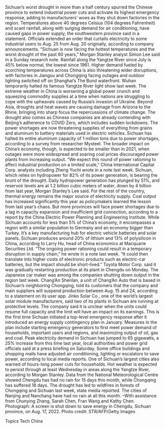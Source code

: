 Sichuan’s worst drought in more than a half century spurred the Chinese province to extend industrial power cuts and activate its highest emergency response, adding to manufacturers’ woes as they shut down factories in the region.
Temperatures above 40 degrees Celsius (104 degrees Fahrenheit) and scant rainfall, along with surging demand for air conditioning, have caused gaps in power supply, the southwestern province said in a statement. Officials extended an order that curtails electricity to some industrial users to Aug. 25 from Aug. 20 originally, according to company announcements.
“Sichuan is now facing the hottest temperatures and the worst drought of the past 60 years,” Morgan Stanley analyst Simon Lee said in a Sunday research note. Rainfall along the Yangtze River since July is 45% below normal, the lowest since 1961.
Higher demand fueled by scorching temperatures across China is also threatening wider disruptions, with factories in Jiangsu and Chongqing facing outages and outdoor lighting switched off on Shanghai’s The Bund waterfront. Wuhan temporarily halted its famous Yangtze River light show last week.
The extreme weather in China is worsening a global power crunch and squeezing commodity supplies at a time when nations are struggling to cope with the upheavals caused by Russia’s invasion of Ukraine. Beyond Asia, droughts and heat waves are causing damage from Arizona to the Rhine, bringing into sharp focus the repercussions of climate change.
The drought also comes as Chinese companies are already contending with Beijing’s adherence to COVID Zero, which includes sudden lockdowns. The power shortages are now threatening supplies of everything from grains and aluminum to battery materials used in electric vehicles.
Sichuan has halted its entire aluminum capacity of 1 million tons due to power shortages, according to a survey from researcher Mysteel.
The broader impact on China’s economy, though, is expected to be smaller than in 2021, when outages were more widespread and soaring coal prices discouraged power plants from increasing output.
“We expect this round of power rationing to affect industrial production on a limited scale,” China International Capital Corp. analysts including Zheng Yuchi wrote in a note last week.
Sichuan, which relies on hydropower for 82% of its power generation, is bearing the brunt of the drought. Daily hydropower generation has plunged by 51%, and reservoir levels are at 1.2 billion cubic meters of water, down by 4 billion from last year, Morgan Stanley’s Lee said.
For the rest of the country, thermal energy remains the major source of electricity supply. Coal output has increased significantly this year as policymakers learned the lesson from last year’s chaos. But more provinces will face power shortages due to a lag in capacity expansion and insufficient grid connection, according to a report by the China Electric Power Planning and Engineering Institute.
While Sichuan accounts for less than 5% of China’s economy, it encompasses a region with a similar population to Germany and an economy bigger than Turkey. It’s a key manufacturing hub for electric vehicle batteries and solar panels.
Sichuan produces around 20% of lithium and 13% of polysilicon in China, according to Larry Hu, head of China economics at Macquarie Securities Ltd.
“The ongoing power rationing could result in a temporary disruption in supply chain,” he wrote in a note last week. “It could then translate into higher costs of electronic products such as electric-car batteries, but the impact should be short-lived.”
Toyota Motor Corp. said it was gradually restarting production at its plant in Chengdu on Monday. The Japanese car maker was among the companies shutting down output in the region last week.
Chang’An Shenlan, a unit of Chang’An Auto that is based in Sichuan’s neighboring Chongqing, told its customers that the company and main suppliers will suspend production between Aug. 15 and 24, according to a statement on its user app.
Jinko Solar Co., one of the world’s largest solar module manufacturers, said two of its plants in Sichuan are running at protective levels. The company said it is unclear when the units could resume full capacity and the limit will have an impact on its earnings.
This is the first time Sichuan initiated a top-level emergency response after it introduced an energy supply contingency plan in January. Measures in the plan include starting emergency generators to first meet power demand of households, important users and regions, and maximizing output of oil, gas and coal.
Peak electricity demand in Sichuan has jumped to 65 gigawatts, a 25% increase from this time last year, local authorities and power grid officials said at a press briefing on Saturday.
Some office buildings and shopping malls have adjusted air conditioning, lighting or escalators to save power, according to local media reports. One of Sichuan’s largest cities also warned of hours-long power cuts for households.
Hot weather is expected to persist through at least Wednesday in areas along the Yangtze River, according to Morgan Stanley. Data from the National Meteorological Centre showed Chengdu has had no rain for 15 days this month, while Chongqing has suffered 18 days. The drought has led to wildfires in forests of Chongqing and Sichuan last week, state media reported. The cities of Nanjing and Nanchang have had no rain at all this month.
–With assistance from Chunying Zhang, Sarah Chen, Fran Wang and Kathy Chen.
Photograph: A screen is shut down to save energy in Chengdu, Sichuan province, on Aug. 17, 2022. Photo credit: STR/AFP/Getty Images

Topics
Tech
China
